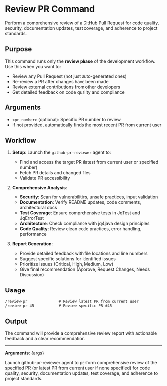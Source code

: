 # Review PR Command

Perform a comprehensive review of a GitHub Pull Request for code quality, security, documentation updates, test coverage, and adherence to project standards.

## Purpose

This command runs only the **review phase** of the development workflow. Use this when you want to:

- Review any Pull Request (not just auto-generated ones)
- Re-review a PR after changes have been made
- Review external contributions from other developers
- Get detailed feedback on code quality and compliance

## Arguments

- `<pr_number>` (optional): Specific PR number to review
- If not provided, automatically finds the most recent PR from current user

## Workflow

1. **Setup**: Launch the `github-pr-reviewer` agent to:
   - Find and access the target PR (latest from current user or specified number)
   - Fetch PR details and changed files
   - Validate PR accessibility

2. **Comprehensive Analysis**:
   - **Security**: Scan for vulnerabilities, unsafe practices, input validation
   - **Documentation**: Verify README updates, code comments, architectural docs
   - **Test Coverage**: Ensure comprehensive tests in JqTest and JqErrorTest
   - **Architecture**: Check compliance with jq4java design principles
   - **Code Quality**: Review clean code practices, error handling, performance

3. **Report Generation**:
   - Provide detailed feedback with file locations and line numbers
   - Suggest specific solutions for identified issues
   - Prioritize issues (Critical, High, Medium, Low)
   - Give final recommendation (Approve, Request Changes, Needs Discussion)

## Usage

```
/review-pr              # Review latest PR from current user
/review-pr 45           # Review specific PR #45
```

## Output

The command will provide a comprehensive review report with actionable feedback and a clear recommendation.

---

**Arguments**: {args}

Launch github-pr-reviewer agent to perform comprehensive review of the specified PR (or latest PR from current user if none specified) for code quality, security, documentation updates, test coverage, and adherence to project standards.